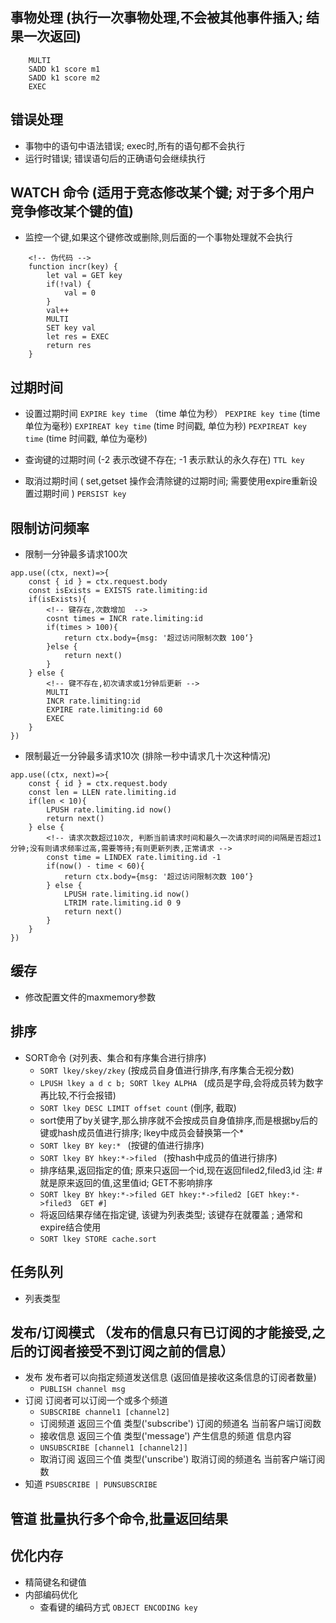 ## 事物处理 (执行一次事物处理,不会被其他事件插入; 结果一次返回)
``` 
    MULTI
    SADD k1 score m1
    SADD k1 score m2
    EXEC
```

## 错误处理
* 事物中的语句中语法错误; exec时,所有的语句都不会执行
* 运行时错误; 错误语句后的正确语句会继续执行

## WATCH 命令 (适用于竞态修改某个键; 对于多个用户竞争修改某个键的值)
* 监控一个键,如果这个键修改或删除,则后面的一个事物处理就不会执行
```
    <!-- 伪代码 -->
    function incr(key) {
        let val = GET key
        if(!val) {
            val = 0
        }
        val++
        MULTI
        SET key val
        let res = EXEC 
        return res
    }
```

## 过期时间
* 设置过期时间 
``` EXPIRE key time ``` （time 单位为秒）
``` PEXPIRE key time ``` (time 单位为毫秒)
``` EXPIREAT key time ``` (time 时间戳, 单位为秒)
``` PEXPIREAT key time ``` (time 时间戳, 单位为毫秒)

* 查询键的过期时间 (-2 表示改键不存在; -1 表示默认的永久存在)
``` TTL key ```

* 取消过期时间 ( set,getset 操作会清除键的过期时间; 需要使用expire重新设置过期时间 )
``` PERSIST key ```

## 限制访问频率
* 限制一分钟最多请求100次
```
app.use((ctx, next)=>{
    const { id } = ctx.request.body
    const isExists = EXISTS rate.limiting:id
    if(isExists){
        <!-- 键存在,次数增加  -->
        cosnt times = INCR rate.limiting:id
        if(times > 100){
            return ctx.body={msg: '超过访问限制次数 100‘}
        }else {
            return next()
        }
    } else {
        <!-- 键不存在,初次请求或1分钟后更新 -->
        MULTI
        INCR rate.limiting:id 
        EXPIRE rate.limiting:id 60
        EXEC
    }
})
```
* 限制最近一分钟最多请求10次 (排除一秒中请求几十次这种情况)
```
app.use((ctx, next)=>{
    const { id } = ctx.request.body
    const len = LLEN rate.limiting.id
    if(len < 10){
        LPUSH rate.limiting.id now()
        return next()
    } else {
        <!-- 请求次数超过10次, 判断当前请求时间和最久一次请求时间的间隔是否超过1分钟;没有则请求频率过高,需要等待;有则更新列表,正常请求 -->
        const time = LINDEX rate.limiting.id -1
        if(now() - time < 60){
            return ctx.body={msg: '超过访问限制次数 100‘}
        } else {
            LPUSH rate.limiting.id now()
            LTRIM rate.limiting.id 0 9
            return next()
        }
    }
})
```

## 缓存
* 修改配置文件的maxmemory参数 

## 排序
* SORT命令 (对列表、集合和有序集合进行排序)
    * ```SORT lkey/skey/zkey``` (按成员自身值进行排序,有序集合无视分数)
    * ```LPUSH lkey a d c b; SORT lkey ALPHA ``` (成员是字母,会将成员转为数字再比较,不行会报错)
    * ```SORT lkey DESC LIMIT offset count``` (倒序, 截取)
    * sort使用了by关键字,那么排序就不会按成员自身值排序,而是根据by后的键或hash成员值进行排序; lkey中成员会替换第一个*
    * ```SORT lkey BY key:* ```  (按键的值进行排序)
    * ```SORT lkey BY hkey:*->filed ``` (按hash中成员的值进行排序)
    * 排序结果,返回指定的值; 原来只返回一个id,现在返回filed2,filed3,id 注: # 就是原来返回的值,这里值id; GET不影响排序
    * ```SORT lkey BY hkey:*->filed GET hkey:*->filed2 [GET hkey:*->filed3  GET #] ```
    * 将返回结果存储在指定键, 该键为列表类型; 该键存在就覆盖 ; 通常和expire结合使用
    * ```SORT lkey STORE cache.sort ```


## 任务队列
* 列表类型

## 发布/订阅模式 （发布的信息只有已订阅的才能接受,之后的订阅者接受不到订阅之前的信息）
* 发布 发布者可以向指定频道发送信息 (返回值是接收这条信息的订阅者数量)
    * ``` PUBLISH channel msg ```
* 订阅 订阅者可以订阅一个或多个频道
    * ``` SUBSCRIBE channel1 [channel2] ```
    * 订阅频道 返回三个值 类型('subscribe') 订阅的频道名 当前客户端订阅数
    * 接收信息 返回三个值 类型('message') 产生信息的频道 信息内容
    * ``` UNSUBSCRIBE [channel1 [channel2]] ```
    * 取消订阅 返回三个值 类型('unscribe') 取消订阅的频道名 当前客户端订阅数
* 知道 ``` PSUBSCRIBE | PUNSUBSCRIBE ```

## 管道 批量执行多个命令,批量返回结果

## 优化内存
* 精简键名和键值
* 内部编码优化
    * 查看键的编码方式 ``` OBJECT ENCODING key ```

